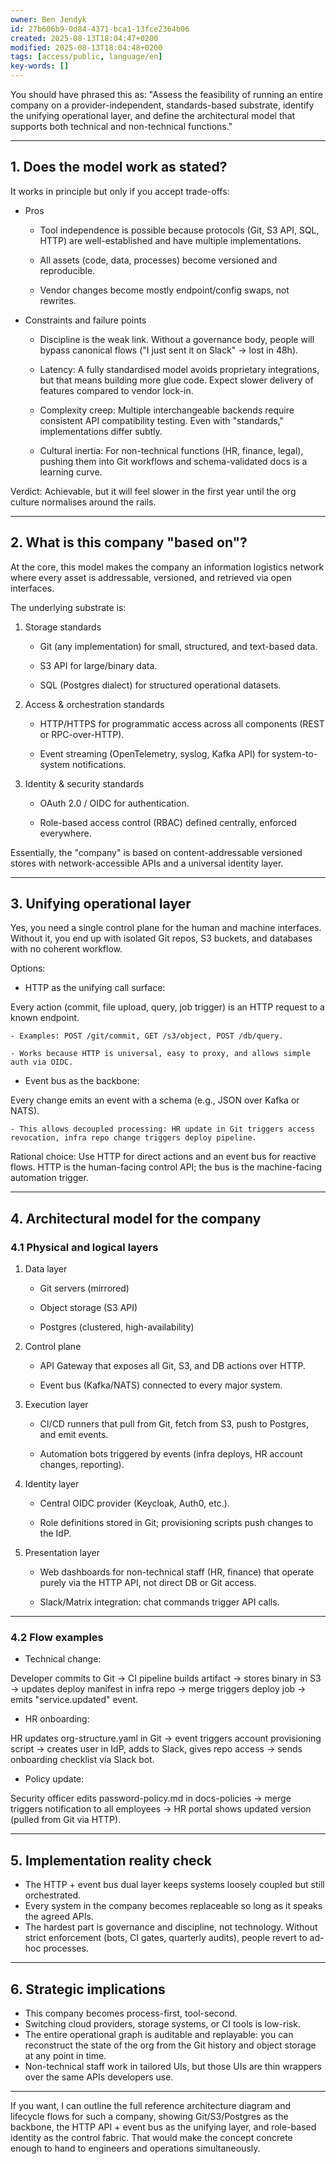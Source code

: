 ```yaml
---
owner: Ben Jendyk
id: 27b606b9-0d84-4371-bca1-13fce2364b06
created: 2025-08-13T18:04:47+0200
modified: 2025-08-13T18:04:48+0200
tags: [access/public, language/en]
key-words: []
---
```


You should have phrased this as: "Assess the feasibility of running an entire company on a provider-independent, standards-based substrate, identify the unifying operational layer, and define the architectural model that supports both technical and non-technical functions."

* * *

## 1. Does the model work as stated?

  

It works in principle but only if you accept trade-offs:

- Pros

    - Tool independence is possible because protocols (Git, S3 API, SQL, HTTP) are well-established and have multiple implementations.

    - All assets (code, data, processes) become versioned and reproducible.

    - Vendor changes become mostly endpoint/config swaps, not rewrites.
- Constraints and failure points

    - Discipline is the weak link. Without a governance body, people will bypass canonical flows ("I just sent it on Slack" → lost in 48h).

    - Latency: A fully standardised model avoids proprietary integrations, but that means building more glue code. Expect slower delivery of features compared to vendor lock-in.

    - Complexity creep: Multiple interchangeable backends require consistent API compatibility testing. Even with "standards," implementations differ subtly.

    - Cultural inertia: For non-technical functions (HR, finance, legal), pushing them into Git workflows and schema-validated docs is a learning curve.

  

Verdict: Achievable, but it will feel slower in the first year until the org culture normalises around the rails.

* * *

## 2. What is this company "based on"?

  

At the core, this model makes the company an information logistics network where every asset is addressable, versioned, and retrieved via open interfaces.

  

The underlying substrate is:

1. Storage standards

    - Git (any implementation) for small, structured, and text-based data.

    - S3 API for large/binary data.

    - SQL (Postgres dialect) for structured operational datasets.

2. Access & orchestration standards

    - HTTP/HTTPS for programmatic access across all components (REST or RPC-over-HTTP).

    - Event streaming (OpenTelemetry, syslog, Kafka API) for system-to-system notifications.

3. Identity & security standards

    - OAuth 2.0 / OIDC for authentication.

    - Role-based access control (RBAC) defined centrally, enforced everywhere.

  

Essentially, the "company" is based on content-addressable versioned stores with network-accessible APIs and a universal identity layer.

* * *

## 3. Unifying operational layer

  

Yes, you need a single control plane for the human and machine interfaces. Without it, you end up with isolated Git repos, S3 buckets, and databases with no coherent workflow.

  

Options:

- HTTP as the unifying call surface:

Every action (commit, file upload, query, job trigger) is an HTTP request to a known endpoint.

    - Examples: POST /git/commit, GET /s3/object, POST /db/query.

    - Works because HTTP is universal, easy to proxy, and allows simple auth via OIDC.
- Event bus as the backbone:

Every change emits an event with a schema (e.g., JSON over Kafka or NATS).

    - This allows decoupled processing: HR update in Git triggers access revocation, infra repo change triggers deploy pipeline.

  

Rational choice: Use HTTP for direct actions and an event bus for reactive flows. HTTP is the human-facing control API; the bus is the machine-facing automation trigger.

* * *

## 4. Architectural model for the company

  

### 4.1 Physical and logical layers

1. Data layer

    - Git servers (mirrored)

    - Object storage (S3 API)

    - Postgres (clustered, high-availability)

2. Control plane

    - API Gateway that exposes all Git, S3, and DB actions over HTTP.

    - Event bus (Kafka/NATS) connected to every major system.

3. Execution layer

    - CI/CD runners that pull from Git, fetch from S3, push to Postgres, and emit events.

    - Automation bots triggered by events (infra deploys, HR account changes, reporting).

4. Identity layer

    - Central OIDC provider (Keycloak, Auth0, etc.).

    - Role definitions stored in Git; provisioning scripts push changes to the IdP.

5. Presentation layer

    - Web dashboards for non-technical staff (HR, finance) that operate purely via the HTTP API, not direct DB or Git access.

    - Slack/Matrix integration: chat commands trigger API calls.
* * *

### 4.2 Flow examples

- Technical change:

Developer commits to Git → CI pipeline builds artifact → stores binary in S3 → updates deploy manifest in infra repo → merge triggers deploy job → emits "service.updated" event.

- HR onboarding:

HR updates org-structure.yaml in Git → event triggers account provisioning script → creates user in IdP, adds to Slack, gives repo access → sends onboarding checklist via Slack bot.

- Policy update:

Security officer edits password-policy.md in docs-policies → merge triggers notification to all employees → HR portal shows updated version (pulled from Git via HTTP).

* * *

## 5. Implementation reality check

- The HTTP + event bus dual layer keeps systems loosely coupled but still orchestrated.
- Every system in the company becomes replaceable so long as it speaks the agreed APIs.
- The hardest part is governance and discipline, not technology. Without strict enforcement (bots, CI gates, quarterly audits), people revert to ad-hoc processes.
* * *

## 6. Strategic implications

- This company becomes process-first, tool-second.
- Switching cloud providers, storage systems, or CI tools is low-risk.
- The entire operational graph is auditable and replayable: you can reconstruct the state of the org from the Git history and object storage at any point in time.
- Non-technical staff work in tailored UIs, but those UIs are thin wrappers over the same APIs developers use.
* * *

If you want, I can outline the full reference architecture diagram and lifecycle flows for such a company, showing Git/S3/Postgres as the backbone, the HTTP API + event bus as the unifying layer, and role-based identity as the control fabric. That would make the concept concrete enough to hand to engineers and operations simultaneously.